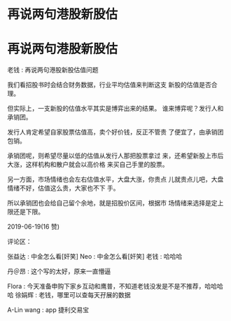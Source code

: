# 再说两句港股新股估

# 再说两句港股新股估

老钱 : 再说两句港股新股估值问题

我们看招股书时会结合财务数据，行业平均估值来判断这支 新股的估值是否合理。

但实际上，一支新股的估值水平其实是博弈出来的结果。 谁来博弈呢？发行人和承销团。

发行人肯定希望自家股票估值高，卖个好价钱，反正不管贵 了便宜了，由承销团包销。

承销团呢，则希望尽量以低的估值从发行人那把股票拿过 来，还希望新股上市后大涨，这样机构和散户就会以高价格 来买自己手里的股票。

另一方面，市场情绪也会左右估值水平，大盘大涨，你贵点 儿就贵点儿吧，大盘情绪不好，估值这么贵，大家也不下 手。

所以承销团也会给自己留个余地，就是招股价区间，根据市 场情绪来选择是定上限还是下限。

2019-06-19(16 赞)

评论区：

张益达 : 中金怎么看[奸笑] Neo : 中金怎么看[奸笑] 老钱 : 哈哈哈

丹＠昂 : 这个写的太好，原来一直懵逼

Flora : 今天准备申购下家乡互动和鹰普，不知道老钱没发是不是不推荐，哈哈哈哈 徐娟辉 : 老钱，哪里可以查每天孖展的数据

A-Lin wang : app 捷利交易宝